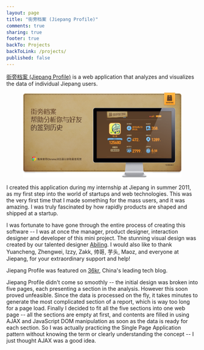 ```yaml
---
layout: page
title: "街旁档案 (Jiepang Profile)"
comments: true
sharing: true
footer: true
backTo: Projects
backToLink: /projects/
published: false
---
```


[街旁档案 (Jiepang Profile)](http://jieprofile.com/) is a web application that analyzes and visualizes the data of individual Jiepang users.

<p style="text-align:center"><img src="/images/projects/jieprofile/splash.png" width="418" class="no-shadow" /></p>

I created this application during my internship at Jiepang in summer 2011, as my first step into the world of startups and web technologies. This was the very first time that I made something for the mass users, and it was amazing. I was truly fascinated by how rapidly products are shaped and shipped at a startup.

I was fortunate to have gone through the entire process of creating this software -- I was at once the manager, product designer, interaction designer and developer of this mini project. The stunning visual design was created by our talented designer [Abiling](http://weibo.com/abiling). I would also like to thank Yuancheng, Zhengwei, Izzy, Zakk, 帅哥, 芋头, Maoz, and everyone at Jiepang, for your extraordinary support and help!

Jiepang Profile was featured on [36kr](http://www.36kr.com/p/42609.html), China's leading tech blog.

<!-- TODO scrshot -->

Jiepang Profile didn't come so smoothly -- the initial design was broken into five pages, each presenting a section in the analysis. However this soon proved unfeasible. Since the data is processed on the fly, it takes minutes to generate the most complicated section of a report, which is way too long for a page load. Finally I decided to fit all the five sections into one web page -- all the sections are empty at first, and contents are filled in using AJAX and JavaScript DOM manipulation as soon as the data is ready for each section. So I was actually practicing the Single Page Application pattern without knowing the term or clearly understanding the concept -- I just thought AJAX was a good idea.
